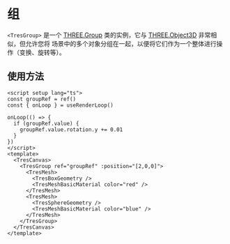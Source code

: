 # 组

`<TresGroup>` 是一个 [THREE.Group](https://threejs.org/docs/#api/zh/objects/Group) 类的实例，它与 [THREE.Object3D](https://threejs.org/docs/#api/zh/objects/Object3D) 非常相似，但允许您将 场景中的多个对象分组在一起，以便将它们作为一个整体进行操作（变换、旋转等）。

## 使用方法

```vue{13,22}
<script setup lang="ts">
const groupRef = ref()
const { onLoop } = useRenderLoop()

onLoop(() => {
  if (groupRef.value) {
    groupRef.value.rotation.y += 0.01
  }
})
</script>
<template>
  <TresCanvas>
    <TresGroup ref="groupRef" :position="[2,0,0]">
      <TresMesh>
        <TresBoxGeometry />
        <TresMeshBasicMaterial color="red" />
      </TresMesh>
      <TresMesh>
        <TresSphereGeometry />
        <TresMeshBasicMaterial color="blue" />
      </TresMesh>
    </TresGroup>
  </TresCanvas>
</template>
```
